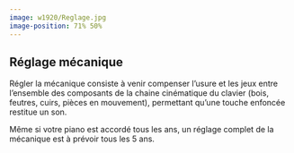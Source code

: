 ```yaml
---
image: w1920/Reglage.jpg
image-position: 71% 50%
---
```


## Réglage mécanique

Régler la mécanique consiste à venir compenser l’usure et les jeux entre l’ensemble des composants de la chaine cinématique du clavier (bois, feutres, cuirs, pièces en mouvement), permettant qu’une touche enfoncée restitue un son.

Même si votre piano est accordé tous les ans, un réglage complet de la mécanique est à prévoir tous les 5 ans.
